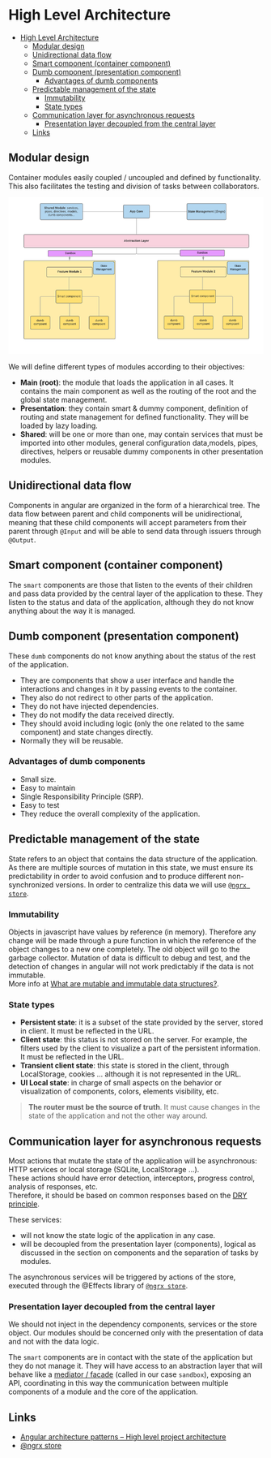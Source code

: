# High Level Architecture

- [High Level Architecture](#high-level-architecture)
  - [Modular design](#modular-design)
  - [Unidirectional data flow](#unidirectional-data-flow)
  - [Smart component (container component)](#smart-component-container-component)
  - [Dumb component (presentation component)](#dumb-component-presentation-component)
    - [Advantages of dumb components](#advantages-of-dumb-components)
  - [Predictable management of the state](#predictable-management-of-the-state)
    - [Immutability](#immutability)
    - [State types](#state-types)
  - [Communication layer for asynchronous requests](#communication-layer-for-asynchronous-requests)
    - [Presentation layer decoupled from the central layer](#presentation-layer-decoupled-from-the-central-layer)
  - [Links](#links)

## Modular design

Container modules easily coupled / uncoupled and defined by functionality. This also facilitates the testing and division of tasks between collaborators.

![High Level Architecture](high-level-architecture.png)

We will define different types of modules according to their objectives:

- **Main (root)**: the module that loads the application in all cases. It contains the main component as well as the routing of the root and the global state management.
- **Presentation**: they contain smart & dummy component, definition of routing and state management for defined functionality. They will be loaded by lazy loading.
- **Shared**: will be one or more than one, may contain services that must be imported into other modules, general configuration data,models, pipes, directives, helpers or reusable dummy components in other presentation modules.

## Unidirectional data flow

Components in angular are organized in the form of a hierarchical tree. The data flow between parent and child components will be unidirectional, meaning that these child components will accept parameters from their parent through `@Input` and will be able to send data through issuers through `@Output`.

## Smart component (container component)

The `smart` components are those that listen to the events of their children and pass data provided by the central layer of the application to these.
They listen to the status and data of the application, although they do not know anything about the way it is managed.

## Dumb component (presentation component)

These `dumb` components do not know anything about the status of the rest of the application.

- They are components that show a user interface and handle the interactions and changes in it by passing events to the container.
- They also do not redirect to other parts of the application.
- They do not have injected dependencies.
- They do not modify the data received directly.
- They should avoid including logic (only the one related to the same component) and state changes directly.
- Normally they will be reusable.

### Advantages of dumb components

- Small size.
- Easy to maintain
- Single Responsibility Principle (SRP).
- Easy to test
- They reduce the overall complexity of the application.

## Predictable management of the state

State refers to an object that contains the data structure of the application.  
As there are multiple sources of mutation in this state, we must ensure its predictability in order to avoid confusion and to produce different non-synchronized versions. In order to centralize this data we will use [`@ngrx store`](https://next.ngrx.io/).

### Immutability

Objects in javascript have values by reference (in memory). Therefore any change will be made through a pure function in which the reference of the object changes to a new one completely. The old object will go to the garbage collector. Mutation of data is difficult to debug and test, and the detection of changes in angular will not work predictably if the data is not immutable.  
More info at [What are mutable and immutable data structures?](https://benmccormick.org/2016/06/04/what-are-mutable-and-immutable-data-structures-2).

### State types

- **Persistent state**: it is a subset of the state provided by the server, stored in client. It must be reflected in the URL.
- **Client state**: this status is not stored on the server. For example, the filters used by the client to visualize a part of the persistent information. It must be reflected in the URL.
- **Transient client state**: this state is stored in the client, through LocalStorage, cookies ... although it is not represented in the URL.
- **UI Local state**: in charge of small aspects on the behavior or visualization of components, colors, elements visibility, etc.

> **The router must be the source of truth**. It must cause changes in the state of the application and not the other way around.

## Communication layer for asynchronous requests

Most actions that mutate the state of the application will be asynchronous: HTTP services or local storage (SQLite, LocalStorage ...).  
These actions should have error detection, interceptors, progress control, analysis of responses, etc.  
Therefore, it should be based on common responses based on the [DRY principle](https://en.wikipedia.org/wiki/Don%27t_repeat_yourself).

These services:

- will not know the state logic of the application in any case.
- will be decoupled from the presentation layer (components), logical as discussed in the section on components and the separation of tasks by modules.

The asynchronous services will be triggered by actions of the store, executed through the @Effects library of [`@ngrx store`](https://next.ngrx.io/).

### Presentation layer decoupled from the central layer

We should not inject in the dependency components, services or the store object.
Our modules should be concerned only with the presentation of data and not with the data logic.

The `smart` components are in contact with the state of the application but they do not manage it. They will have access to an abstraction layer that will behave like a [mediator / facade](https://en.wikipedia.org/wiki/Mediator_pattern) (called in our case `sandbox`), exposing an API, coordinating in this way the communication between multiple components of a module and the core of the application.

## Links

- [Angular architecture patterns – High level project architecture](https://netmedia.io/dev/angular-architecture-patterns-high-level-project-architecture_5589)
- [@ngrx store](https://next.ngrx.io/)
